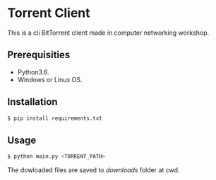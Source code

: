 # Torrent Client

This is a cli BitTorrent client made in computer networking workshop.

## Prerequisities

* Python3.6.
* Windows or Linux OS.

## Installation

```sh
$ pip install requirements.txt
```

## Usage

```sh
$ python main.py <TORRENT_PATH>
```
The dowloaded files are saved to _downloads_ folder at cwd.
